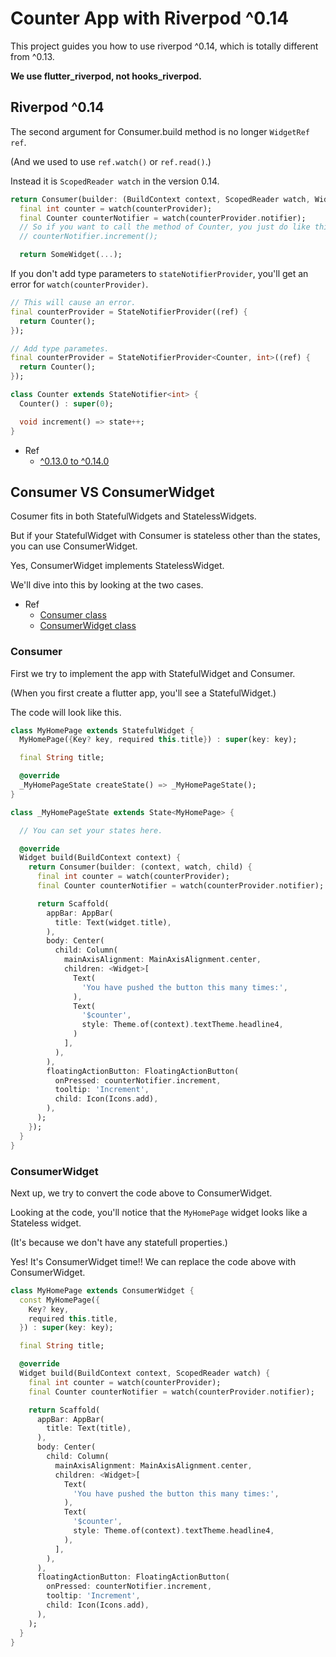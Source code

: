 # Counter App with Riverpod ^0.14

This project guides you how to use riverpod ^0.14, which is totally different from ^0.13.

**We use flutter_riverpod, not hooks_riverpod.**

## Riverpod ^0.14

The second argument for Consumer.build method is no longer `WidgetRef ref`.

(And we used to use `ref.watch()` or `ref.read()`.)

Instead it is `ScopedReader watch` in the version 0.14. 

```dart
return Consumer(builder: (BuildContext context, ScopedReader watch, Widget? child) {
  final int counter = watch(counterProvider);
  final Counter counterNotifier = watch(counterProvider.notifier);
  // So if you want to call the method of Counter, you just do like this.
  // counterNotifier.increment();

  return SomeWidget(...);
```

If you don't add type parameters to `stateNotifierProvider`, you'll get an error for `watch(counterProvider)`.

```dart:lib/counter.dart
// This will cause an error.
final counterProvider = StateNotifierProvider((ref) {
  return Counter();
});

// Add type parametes.
final counterProvider = StateNotifierProvider<Counter, int>((ref) {
  return Counter();
});

class Counter extends StateNotifier<int> {
  Counter() : super(0);

  void increment() => state++;
}
```

- Ref
  - [^0.13.0 to ^0.14.0](https://riverpod.dev/docs/migration/0.13.0_to_0.14.0/)

## Consumer VS ConsumerWidget

Cosumer fits in both StatefulWidgets and StatelessWidgets.

But if your StatefulWidget with Consumer is stateless other than the states, you can use ConsumerWidget.

Yes, ConsumerWidget implements StatelessWidget.

We'll dive into this by looking at the two cases.

- Ref
  - [Consumer class](https://pub.dev/documentation/flutter_riverpod/latest/flutter_riverpod/Consumer-class.html)
  - [ConsumerWidget class](https://pub.dev/documentation/flutter_riverpod/latest/flutter_riverpod/ConsumerWidget-class.html)


### Consumer

First we try to implement the app with StatefulWidget and Consumer.

(When you first create a flutter app, you'll see a StatefulWidget.)

The code will look like this.

```dart:lib/main.dart
class MyHomePage extends StatefulWidget {
  MyHomePage({Key? key, required this.title}) : super(key: key);

  final String title;

  @override
  _MyHomePageState createState() => _MyHomePageState();
}

class _MyHomePageState extends State<MyHomePage> {

  // You can set your states here.

  @override
  Widget build(BuildContext context) {
    return Consumer(builder: (context, watch, child) {
      final int counter = watch(counterProvider);
      final Counter counterNotifier = watch(counterProvider.notifier);

      return Scaffold(
        appBar: AppBar(
          title: Text(widget.title),
        ),
        body: Center(
          child: Column(
            mainAxisAlignment: MainAxisAlignment.center,
            children: <Widget>[
              Text(
                'You have pushed the button this many times:',
              ),
              Text(
                '$counter',
                style: Theme.of(context).textTheme.headline4,
              )
            ],
          ),
        ),
        floatingActionButton: FloatingActionButton(
          onPressed: counterNotifier.increment,
          tooltip: 'Increment',
          child: Icon(Icons.add),
        ),
      );
    });
  }
}
```

### ConsumerWidget

Next up, we try to convert the code above to ConsumerWidget.

Looking at the code, you'll notice that the `MyHomePage` widget looks like a Stateless widget.

(It's because we don't have any statefull properties.)

Yes! It's ConsumerWidget time!! We can replace the code above with ConsumerWidget.

```dart:lib/main.dart
class MyHomePage extends ConsumerWidget {
  const MyHomePage({
    Key? key,
    required this.title,
  }) : super(key: key);

  final String title;

  @override
  Widget build(BuildContext context, ScopedReader watch) {
    final int counter = watch(counterProvider);
    final Counter counterNotifier = watch(counterProvider.notifier);

    return Scaffold(
      appBar: AppBar(
        title: Text(title),
      ),
      body: Center(
        child: Column(
          mainAxisAlignment: MainAxisAlignment.center,
          children: <Widget>[
            Text(
              'You have pushed the button this many times:',
            ),
            Text(
              '$counter',
              style: Theme.of(context).textTheme.headline4,
            ),
          ],
        ),
      ),
      floatingActionButton: FloatingActionButton(
        onPressed: counterNotifier.increment,
        tooltip: 'Increment',
        child: Icon(Icons.add),
      ),
    );
  }
}
```
